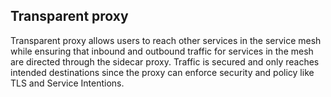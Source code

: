 ## Transparent proxy

Transparent proxy allows users to reach other services in the service mesh while ensuring that inbound and outbound traffic for services in the mesh are directed through the sidecar proxy. 
Traffic is secured and only reaches intended destinations since the proxy can enforce security and policy like TLS and Service Intentions.